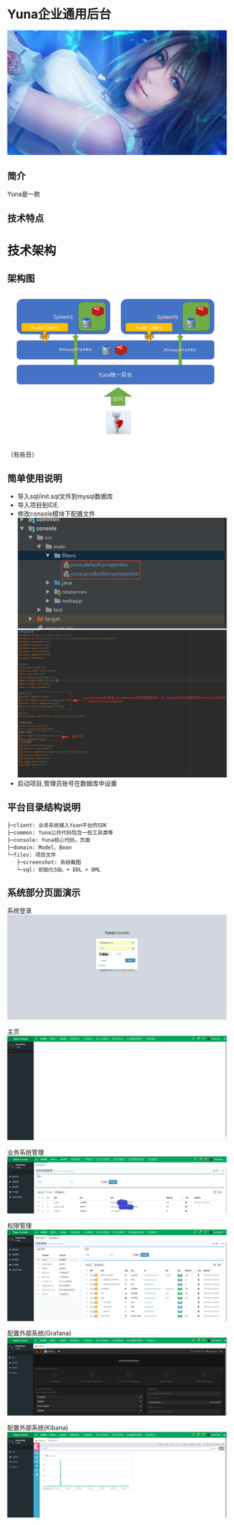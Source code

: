 Yuna企业通用后台
===============
![Yuna](./files/screenshot/yuna.jpg "Yuna")


简介
-----------------------------------
Yuna是一款

技术特点
-----------------------------------


技术架构
===============

架构图
-----------------------------------

![架构图](./files/screenshot/yuna_framework.png "架构图")
（有些丑）

简单使用说明
-----------------------------------
* 导入sql/init.sql文件到mysql数据库
* 导入项目到IDE.
* 修改console模块下配置文件
  ![配置文件](./files/screenshot/yuna_code_properties.png "配置文件")
  ![配置文件详情](./files/screenshot/yuna_code_properties_detail.png "配置文件详情")
* 启动项目,管理员账号在数据库中设置


平台目录结构说明
-----------------------------------
```
├─client: 业务系统接入Yuan平台的SDK
├─common: Yuna公共代码包含一些工具类等
├─console: Yuna核心代码，页面
├─domain: Model、Bean 
└─files: 项目文件 
   ├─screenshot: 系统截图 
   └─sql: 初始化SQL + DDL + DML
```
系统部分页面演示
-----------------------------------
系统登录
![登录页面](./files/screenshot/yuna_login.png "登录页面")

主页
![主页](./files/screenshot/yuna_main.png "主页")

业务系统管理
![业务系统管理](./files/screenshot/yuna_sysetm_manager.png "业务系统管理")

权限管理
![权限管理](./files/screenshot/yuna_permission.png "权限管理")

配置外部系统(Grafana)
![配置外部系统(Grafana)](./files/screenshot/yuna_grafana.png "配置外部系统(Grafana)")

配置外部系统(Kibana)
![配置外部系统(Kibana)](./files/screenshot/yuna_kibana.png "配置外部系统(Kibana)")
